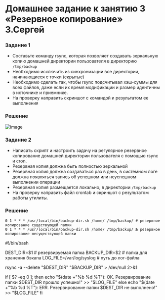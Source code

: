 # Домашнее задание к занятию 3 «Резервное копирование» З.Сергей

### Задание 1
- Составьте команду rsync, которая позволяет создавать зеркальную копию домашней директории пользователя в директорию `/tmp/backup`
- Необходимо исключить из синхронизации все директории, начинающиеся с точки (скрытые)
- Необходимо сделать так, чтобы rsync подсчитывал хэш-суммы для всех файлов, даже если их время модификации и размер идентичны в источнике и приемнике.
- На проверку направить скриншот с командой и результатом ее выполнения

### Решение 
![image](https://github.com/user-attachments/assets/f68cc66d-6b6c-484a-91f4-22890fdaf0e3)

### Задание 2
- Написать скрипт и настроить задачу на регулярное резервное копирование домашней директории пользователя с помощью rsync и cron.
- Резервная копия должна быть полностью зеркальной
- Резервная копия должна создаваться раз в день, в системном логе должна появляться запись об успешном или неуспешном выполнении операции
- Резервная копия размещается локально, в директории `/tmp/backup`
- На проверку направить файл crontab и скриншот с результатом работы утилиты.

### Решение 
```
0 1 * * * /usr/local/bin/backup-dir.sh /home/ /tmp/backup/ # резервное копирование существующей папки
0 1 * * * /usr/local/bin/backup-dir.sh /home/ /tmp/backup/ № резервное копирование несуществующей папки
```
#!/bin/bash

DEST_DIR=$1    # резервируемая папка
BACKUP_DIR=$2  # папка для хранения бэкапа
LOG_FILE=/var/log/syslog # путь  до лог-фвйла

rsync -a --delete "$DEST_DIR" "$BACKUP_DIR" > /dev/null 2>&1

if [ $? -eq  0 ]; then
    echo "$(date +"%b %d %T"): ОК. Резервирование папки $DEST_DIR прошло успешно!" >> "$LOG_FILE"
else
    echo "$(date +"%b %d %T"): ERR. Резервирование папки $DEST_DIR не выполнено!" >> "$LOG_FILE"
fi
```
